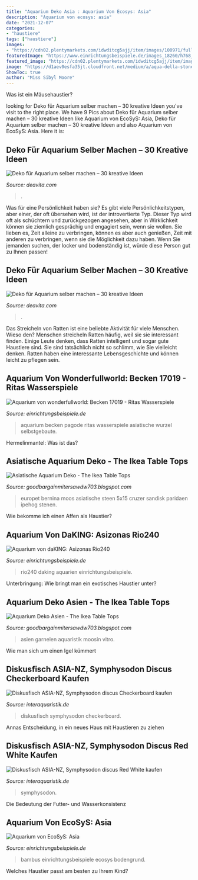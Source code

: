 ```yaml
---
title: "Aquarium Deko Asia : Aquarium Von Ecosys: Asia"
description: "Aquarium von ecosys: asia"
date: "2021-12-07"
categories:
- "haustiere"
tags: ["haustiere"]
images:
- "https://cdn02.plentymarkets.com/idwditcg5ajj/item/images/100971/full/Symphysodon-aequifasciatus-Red-and-White-8.jpg"
featuredImage: "https://www.einrichtungsbeispiele.de/images_18260/h768_w1024/aquarium-asia__fc594249694952cc5f3241ecc138b8d0.jpg"
featured_image: "https://cdn02.plentymarkets.com/idwditcg5ajj/item/images/100971/full/Symphysodon-aequifasciatus-Red-and-White-8.jpg"
image: "https://d1aev0esfa35jt.cloudfront.net/medium/a/aqua-della-stone-slate-aquarium-deko-1479494534.jpg"
ShowToc: true
author: "Miss Sibyl Moore"
---
```



Was ist ein Mäusehaustier?

	

		
looking for Deko für Aquarium selber machen – 30 kreative Ideen you've visit to the right place. We have 9 Pics about Deko für Aquarium selber machen – 30 kreative Ideen like Aquarium von EcoSyS: Asia, Deko für Aquarium selber machen – 30 kreative Ideen and also Aquarium von EcoSyS: Asia. Here it is:
		
    
## Deko Für Aquarium Selber Machen – 30 Kreative Ideen

<img loading=lazy src="https://deavita.com/wp-content/uploads/2014/09/Goldfisch-asiatisch-inspirierte-Deko-klein-Aquarium.jpg" onerror="this.onerror=null;this.src='https://tse3.mm.bing.net/th?id=OIP.EeeO62JAqEC1CcxTYJrqqAHaE3&amp;pid=15.1';" alt="Deko für Aquarium selber machen – 30 kreative Ideen">

_Source: deavita.com_

>. 

	

Was für eine Persönlichkeit haben sie?
Es gibt viele Persönlichkeitstypen, aber einer, der oft übersehen wird, ist der introvertierte Typ. Dieser Typ wird oft als schüchtern und zurückgezogen angesehen, aber in Wirklichkeit können sie ziemlich gesprächig und engagiert sein, wenn sie wollen. Sie lieben es, Zeit alleine zu verbringen, können es aber auch genießen, Zeit mit anderen zu verbringen, wenn sie die Möglichkeit dazu haben. Wenn Sie jemanden suchen, der locker und bodenständig ist, würde diese Person gut zu Ihnen passen!

    
## Deko Für Aquarium Selber Machen – 30 Kreative Ideen

<img loading=lazy src="https://deavita.com/wp-content/uploads/2014/09/Deko-für-Aquarium-asiatisch-inspiriert-Goldfische-Ideen-selber-machen.jpg" onerror="this.onerror=null;this.src='https://tse4.mm.bing.net/th?id=OIP.BfjI9el98LpRwG7G8lwfuQHaE0&amp;pid=15.1';" alt="Deko für Aquarium selber machen – 30 kreative Ideen">

_Source: deavita.com_

>. 

	

Das Streicheln von Ratten ist eine beliebte Aktivität für viele Menschen. Wieso den?
Menschen streicheln Ratten häufig, weil sie sie interessant finden. Einige Leute denken, dass Ratten intelligent und sogar gute Haustiere sind. Sie sind tatsächlich nicht so schlimm, wie Sie vielleicht denken. Ratten haben eine interessante Lebensgeschichte und können leicht zu pflegen sein.

    
## Aquarium Von Wonderfullworld: Becken 17019 - Ritas Wasserspiele

<img loading=lazy src="http://www.einrichtungsbeispiele.de/images_17019/h768_w1024/pflanzen-im-aquarium-becken-17019---ritas-wasserspiele__1a6f25f59402a61e5d59df55be01f867.jpg" onerror="this.onerror=null;this.src='https://tse3.mm.bing.net/th?id=OIP.QTfbBhXZ9LpmS_zkgXs-qAHaFj&amp;pid=15.1';" alt="Aquarium von wonderfullworld: Becken 17019 - Ritas Wasserspiele">

_Source: einrichtungsbeispiele.de_

>aquarium becken pagode ritas wasserspiele asiatische wurzel selbstgebaute. 

	

Hermelinmantel: Was ist das?

    
## Asiatische Aquarium Deko - The Ikea Table Tops

<img loading=lazy src="https://d1aev0esfa35jt.cloudfront.net/medium/a/aqua-della-stone-slate-aquarium-deko-1479494534.jpg" onerror="this.onerror=null;this.src='https://tse2.mm.bing.net/th?id=OIP.0ehehhBSsMVd1oRRCQ_JrwD6D6&amp;pid=15.1';" alt="Asiatische Aquarium Deko - The Ikea Table Tops">

_Source: goodbargainmitersawdw703.blogspot.com_

>europet bernina moos asiatische steen 5x15 cruzer sandisk paridaen ipehog stenen. 

	

Wie bekomme ich einen Affen als Haustier?

    
## Aquarium Von DaKING: Asizonas Rio240

<img loading=lazy src="https://www.einrichtungsbeispiele.de/images_27405/h1024_w1280/dekoration-im-aquarium-asizonas-rio240__d65a2a8acd918cc2c5389b33ed002467.jpg" onerror="this.onerror=null;this.src='https://tse1.mm.bing.net/th?id=OIP.lC6c2nXvp48QlkoOHxhf0wHaD7&amp;pid=15.1';" alt="Aquarium von daKING: Asizonas Rio240">

_Source: einrichtungsbeispiele.de_

>rio240 daking aquarien einrichtungsbeispiele. 

	

Unterbringung: Wie bringt man ein exotisches Haustier unter?

    
## Aquarium Deko Asien - The Ikea Table Tops

<img loading=lazy src="https://image.jimcdn.com/app/cms/image/transf/none/path/scb833944c14e16ce/image/i1b3a6fa92df58517/version/1551001361/image.jpg" onerror="this.onerror=null;this.src='https://tse2.mm.bing.net/th?id=OIP.slvUD7fz1tI1BXOcN7dL6QHaFj&amp;pid=15.1';" alt="Aquarium Deko Asien - The Ikea Table Tops">

_Source: goodbargainmitersawdw703.blogspot.com_

>asien garnelen aquaristik moosin vitro. 

	

Wie man sich um einen Igel kümmert

    
## Diskusfisch ASIA-NZ, Symphysodon Discus Checkerboard Kaufen

<img loading=lazy src="https://cdn02.plentymarkets.com/idwditcg5ajj/item/images/101569/full/Symphysodon-aequifasciatus-Checkerboard--2-.jpg" onerror="this.onerror=null;this.src='https://tse4.mm.bing.net/th?id=OIP._xu2KRisF1t-LFZ2uqflxgHaE8&amp;pid=15.1';" alt="Diskusfisch ASIA-NZ, Symphysodon discus Checkerboard kaufen">

_Source: interaquaristik.de_

>diskusfisch symphysodon checkerboard. 

	

Annas Entscheidung, in ein neues Haus mit Haustieren zu ziehen

    
## Diskusfisch ASIA-NZ, Symphysodon Discus Red White Kaufen

<img loading=lazy src="https://cdn02.plentymarkets.com/idwditcg5ajj/item/images/100971/full/Symphysodon-aequifasciatus-Red-and-White-8.jpg" onerror="this.onerror=null;this.src='https://tse1.mm.bing.net/th?id=OIP.vGF1erpYY5vne4i8U1I3sQHaE8&amp;pid=15.1';" alt="Diskusfisch ASIA-NZ, Symphysodon discus Red White kaufen">

_Source: interaquaristik.de_

>symphysodon. 

	

Die Bedeutung der Futter- und Wasserkonsistenz

    
## Aquarium Von EcoSyS: Asia

<img loading=lazy src="https://www.einrichtungsbeispiele.de/images_18260/h768_w1024/aquarium-asia__fc594249694952cc5f3241ecc138b8d0.jpg" onerror="this.onerror=null;this.src='https://tse1.mm.bing.net/th?id=OIP.gwc3ipqt_8XsoYIcJlMk5QHaFj&amp;pid=15.1';" alt="Aquarium von EcoSyS: Asia">

_Source: einrichtungsbeispiele.de_

>bambus einrichtungsbeispiele ecosys bodengrund. 

	

Welches Haustier passt am besten zu Ihrem Kind?

